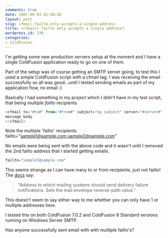 ```yaml
---
comments: true
date: 2007-08-03 01:50:50
layout: post
slug: cfmail-failto-only-accepts-a-single-address
title: <cfmail> failto only accepts a single address?
wordpress_id: 130
categories:
- ColdFusion
---
```


I'm getting some new production servers setup at the moment and I have a single ColdFusion application ready to go on one of them. 

Part of the setup was of course getting an SMTP server going, to test this I used a simple ColdFusion script with a cfmail tag. I was receiving the email successfully so all was good...until I tested sending emails as part of my application flow, no email :(

Basically I had something in my project which I didn't have in my test script, that being _multiple failto_ recipients.

``` javascript
<cfmail to="#to#" from="#from#" subject="my subject" server="#server#" failto="sample1@sample.com,sample2@sample.com">
message body
</cfmail>
```

Note the multiple 'failto' recipients: failto="sample1@sample.com,sample2@sample.com"

No emails were being sent with the above code and it wasn't until I removed the 2nd failto address that I started getting emails.

``` javascript
failto="sample1@sample.com"
```

This seems strange as I can have many to or from recipients, just not failto! The [docs](http://livedocs.adobe.com/coldfusion/7/htmldocs/wwhelp/wwhimpl/common/html/wwhelp.htm?context=ColdFusion_Documentation&file=00000297.htm) say:

> "Address to which mailing systems should send delivery failure notifications. Sets the mail envelope reverse-path value."

This doesn't seem to say either way to me whether you can only have 1 or multiple addresses here.

I tested this on both ColdFusion 7.0.2 and ColdFusion 8 Standard versions running on Windows Server SMTP.

Has anyone successfully sent email with <cfmail> with multiple failto's?
